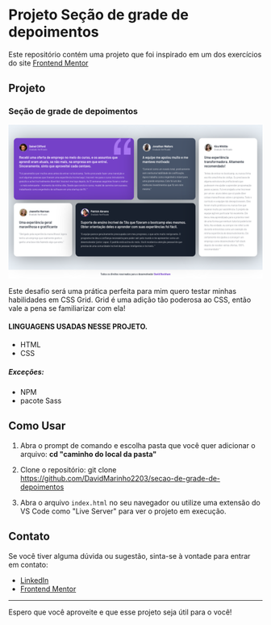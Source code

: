 # Projeto Seção de grade de depoimentos

Este repositório contém uma projeto que foi inspirado em um dos exercícios do site [Frontend Mentor](https://www.frontendmentor.io/)


## Projeto

### Seção de grade de depoimentos

![Seção de grade de depoimentos](./assets/img/screenshot.png)

Este desafio será uma prática perfeita para mim quero testar minhas habilidades em CSS Grid. Grid é uma adição tão poderosa ao CSS, então vale a pena se familiarizar com ela!

#### LINGUAGENS USADAS NESSE PROJETO.

- HTML
- CSS

##### Exceções:

- NPM
- pacote Sass


## Como Usar
1. Abra o prompt de comando e escolha pasta que você quer adicionar o arquivo:
   **cd "caminho do local da pasta"**

1. Clone o repositório:
   git clone https://github.com/DavidMarinho2203/secao-de-grade-de-depoimentos

2. Abra o arquivo `index.html` no seu navegador ou utilize uma extensão do VS Code como "Live Server" para ver o projeto em execução.

## Contato

Se você tiver alguma dúvida ou sugestão, sinta-se à vontade para entrar em contato:

- [LinkedIn](https://www.linkedin.com/in/david-beckham-278644227/)
- [Frontend Mentor](https://www.frontendmentor.io/profile/DavidMarinho2203)

---

Espero que você aproveite e que esse projeto seja útil para o você!
